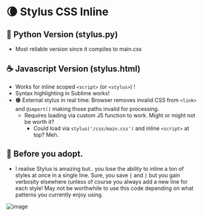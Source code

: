 # 🌘 Stylus CSS Inline

## 🐍 Python Version (stylus.py)
* Most reliable version since it compiles to main.css

## ☕ Javascript Version (stylus.html)
* Works for inline scoped `<script>` (or `<stylus>`) !
* Syntax highlighting in Sublime works!
* 🟠 External stylus in real time: Browser removes invalid CSS from `<link>` and `@import()` making those paths invalid for processing.
  * Requires loading via custom JS function to work. Might or might not be worth it?
    * Could load via `stylus('/css/main.css')` and inline `<script>` at top? Meh.


## 👀 Before you adopt.
* I realise Stylus is amazing but.. you lose the ability to inline a ton of styles at once in a single line. Sure, you save `{` and `}` but you gain verbosity elsewhere (unless of course you always add a new line for each style! May not be worthwhile to use this code depending on what patterns you currently enjoy using.

![image](https://github.com/gnat/stylus-inline/assets/24665/3a306fe7-26da-44f9-bc14-5e1a9559cf7e)

